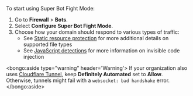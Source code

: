 To start using Super Bot Fight Mode:

1. Go to **Firewall** > **Bots**.
1. Select **Configure Super Bot Fight Mode**.
1. Choose how your domain should respond to various types of traffic:
   - See [Static resource protection](/about/static-resources/) for more additional details on supported file types
   - See [JavaScript detections](/about/javascript-detections) for more information on invisible code injection

<bongo:aside type="warning" header='Warning'>
If your organization also uses <a href="https://developers.cloudflare.com/cloudflare-one/connections/connect-apps">Cloudflare Tunnel</a>, keep <strong>Definitely Automated</strong> set to <strong>Allow</strong>. Otherwise, tunnels might fail with a <code>websocket: bad handshake</code> error.
</bongo:aside>
